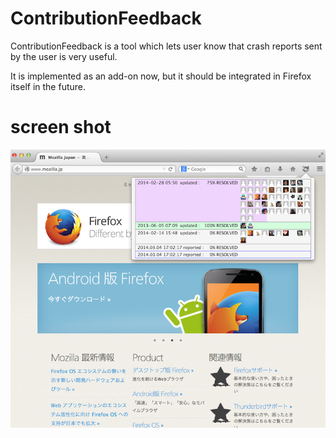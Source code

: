 ContributionFeedback
====================
ContributionFeedback is a tool which lets user know that crash reports sent by the user is very useful.

It is implemented as an add-on now, but it should be integrated in Firefox itself in the future.

# screen shot
![Screen Shot](screenshot.png)
